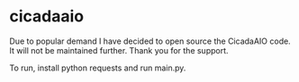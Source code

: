 # cicadaaio

Due to popular demand I have decided to open source the CicadaAIO code. It will not be maintained further. Thank you for the support.

To run, install python requests and run main.py.